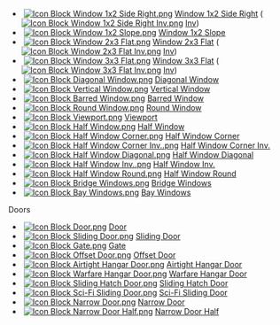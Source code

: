*    [![Icon Block Window 1x2 Side Right.png](https://spaceengineers.wiki.gg/images/thumb/a/aa/Icon_Block_Window_1x2_Side_Right.png/21px-Icon_Block_Window_1x2_Side_Right.png?216fa4)](https://spaceengineers.wiki.gg/wiki/Window_1x2_Side_Right "Window 1x2 Side Right") [Window 1x2 Side Right](https://spaceengineers.wiki.gg/wiki/Window_1x2_Side_Right "Window 1x2 Side Right") ( [![Icon Block Window 1x2 Side Right Inv.png](https://spaceengineers.wiki.gg/images/thumb/2/2d/Icon_Block_Window_1x2_Side_Right_Inv.png/21px-Icon_Block_Window_1x2_Side_Right_Inv.png?80046b)](https://spaceengineers.wiki.gg/wiki/Window_1x2_Side_Right_Inv "Window 1x2 Side Right Inv") [Inv](https://spaceengineers.wiki.gg/wiki/Window_1x2_Side_Right_Inv "Window 1x2 Side Right Inv"))
*    [![Icon Block Window 1x2 Slope.png](https://spaceengineers.wiki.gg/images/thumb/b/b0/Icon_Block_Window_1x2_Slope.png/21px-Icon_Block_Window_1x2_Slope.png?99e32c)](https://spaceengineers.wiki.gg/wiki/Window_1x2_Slope "Window 1x2 Slope") [Window 1x2 Slope](https://spaceengineers.wiki.gg/wiki/Window_1x2_Slope "Window 1x2 Slope")
*    [![Icon Block Window 2x3 Flat.png](https://spaceengineers.wiki.gg/images/thumb/b/bc/Icon_Block_Window_2x3_Flat.png/21px-Icon_Block_Window_2x3_Flat.png?4eede5)](https://spaceengineers.wiki.gg/wiki/Window_2x3_Flat "Window 2x3 Flat") [Window 2x3 Flat](https://spaceengineers.wiki.gg/wiki/Window_2x3_Flat "Window 2x3 Flat") ( [![Icon Block Window 2x3 Flat Inv.png](https://spaceengineers.wiki.gg/images/thumb/d/d1/Icon_Block_Window_2x3_Flat_Inv.png/21px-Icon_Block_Window_2x3_Flat_Inv.png?f8c20a)](https://spaceengineers.wiki.gg/wiki/Window_2x3_Flat_Inv "Window 2x3 Flat Inv") [Inv](https://spaceengineers.wiki.gg/wiki/Window_2x3_Flat_Inv "Window 2x3 Flat Inv"))
*    [![Icon Block Window 3x3 Flat.png](https://spaceengineers.wiki.gg/images/thumb/f/f6/Icon_Block_Window_3x3_Flat.png/21px-Icon_Block_Window_3x3_Flat.png?b1ec8d)](https://spaceengineers.wiki.gg/wiki/Window_3x3_Flat "Window 3x3 Flat") [Window 3x3 Flat](https://spaceengineers.wiki.gg/wiki/Window_3x3_Flat "Window 3x3 Flat") ( [![Icon Block Window 3x3 Flat Inv.png](https://spaceengineers.wiki.gg/images/thumb/c/cf/Icon_Block_Window_3x3_Flat_Inv.png/21px-Icon_Block_Window_3x3_Flat_Inv.png?ae5455)](https://spaceengineers.wiki.gg/wiki/Window_3x3_Flat_Inv "Window 3x3 Flat Inv") [Inv](https://spaceengineers.wiki.gg/wiki/Window_3x3_Flat_Inv "Window 3x3 Flat Inv"))
*    [![Icon Block Diagonal Window.png](https://spaceengineers.wiki.gg/images/thumb/7/7e/Icon_Block_Diagonal_Window.png/21px-Icon_Block_Diagonal_Window.png?628aeb)](https://spaceengineers.wiki.gg/wiki/Diagonal_Window "Diagonal Window") [Diagonal Window](https://spaceengineers.wiki.gg/wiki/Diagonal_Window "Diagonal Window")
*    [![Icon Block Vertical Window.png](https://spaceengineers.wiki.gg/images/thumb/3/30/Icon_Block_Vertical_Window.png/21px-Icon_Block_Vertical_Window.png?2c1689)](https://spaceengineers.wiki.gg/wiki/Vertical_Window "Vertical Window") [Vertical Window](https://spaceengineers.wiki.gg/wiki/Vertical_Window "Vertical Window")
*    [![Icon Block Barred Window.png](https://spaceengineers.wiki.gg/images/thumb/d/dd/Icon_Block_Barred_Window.png/21px-Icon_Block_Barred_Window.png?d95aae)](https://spaceengineers.wiki.gg/wiki/Barred_Window "Barred Window") [Barred Window](https://spaceengineers.wiki.gg/wiki/Barred_Window "Barred Window")
*    [![Icon Block Round Window.png](https://spaceengineers.wiki.gg/images/thumb/3/31/Icon_Block_Round_Window.png/21px-Icon_Block_Round_Window.png?8a853d)](https://spaceengineers.wiki.gg/wiki/Round_Window "Round Window") [Round Window](https://spaceengineers.wiki.gg/wiki/Round_Window "Round Window")
*    [![Icon Block Viewport.png](https://spaceengineers.wiki.gg/images/thumb/5/54/Icon_Block_Viewport.png/21px-Icon_Block_Viewport.png?6cebc7)](https://spaceengineers.wiki.gg/wiki/Viewport "Viewport") [Viewport](https://spaceengineers.wiki.gg/wiki/Viewport "Viewport")
*    [![Icon Block Half Window.png](https://spaceengineers.wiki.gg/images/thumb/0/0d/Icon_Block_Half_Window.png/21px-Icon_Block_Half_Window.png?d9ad0c)](https://spaceengineers.wiki.gg/wiki/Half_Window "Half Window") [Half Window](https://spaceengineers.wiki.gg/wiki/Half_Window "Half Window")
*    [![Icon Block Half Window Corner.png](https://spaceengineers.wiki.gg/images/thumb/d/d9/Icon_Block_Half_Window_Corner.png/21px-Icon_Block_Half_Window_Corner.png?e1bed1)](https://spaceengineers.wiki.gg/wiki/Half_Window_Corner "Half Window Corner") [Half Window Corner](https://spaceengineers.wiki.gg/wiki/Half_Window_Corner "Half Window Corner")
*    [![Icon Block Half Window Corner Inv..png](https://spaceengineers.wiki.gg/images/thumb/a/aa/Icon_Block_Half_Window_Corner_Inv..png/21px-Icon_Block_Half_Window_Corner_Inv..png?4b2a4d)](https://spaceengineers.wiki.gg/wiki/Half_Window_Corner_Inv. "Half Window Corner Inv.") [Half Window Corner Inv.](https://spaceengineers.wiki.gg/wiki/Half_Window_Corner_Inv. "Half Window Corner Inv.")
*    [![Icon Block Half Window Diagonal.png](https://spaceengineers.wiki.gg/images/thumb/0/0d/Icon_Block_Half_Window_Diagonal.png/21px-Icon_Block_Half_Window_Diagonal.png?4a3b79)](https://spaceengineers.wiki.gg/wiki/Half_Window_Diagonal "Half Window Diagonal") [Half Window Diagonal](https://spaceengineers.wiki.gg/wiki/Half_Window_Diagonal "Half Window Diagonal")
*    [![Icon Block Half Window Inv..png](https://spaceengineers.wiki.gg/images/thumb/1/17/Icon_Block_Half_Window_Inv..png/21px-Icon_Block_Half_Window_Inv..png?e19b94)](https://spaceengineers.wiki.gg/wiki/Half_Window_Inv. "Half Window Inv.") [Half Window Inv.](https://spaceengineers.wiki.gg/wiki/Half_Window_Inv. "Half Window Inv.")
*    [![Icon Block Half Window Round.png](https://spaceengineers.wiki.gg/images/thumb/3/30/Icon_Block_Half_Window_Round.png/21px-Icon_Block_Half_Window_Round.png?8e23d9)](https://spaceengineers.wiki.gg/wiki/Half_Window_Round "Half Window Round") [Half Window Round](https://spaceengineers.wiki.gg/wiki/Half_Window_Round "Half Window Round")
*    [![Icon Block Bridge Windows.png](https://spaceengineers.wiki.gg/images/thumb/3/3e/Icon_Block_Bridge_Windows.png/21px-Icon_Block_Bridge_Windows.png?6d8096)](https://spaceengineers.wiki.gg/wiki/Bridge_Windows "Bridge Windows") [Bridge Windows](https://spaceengineers.wiki.gg/wiki/Bridge_Windows "Bridge Windows")
*    [![Icon Block Bay Windows.png](https://spaceengineers.wiki.gg/images/thumb/3/3b/Icon_Block_Bay_Windows.png/21px-Icon_Block_Bay_Windows.png?249f0d)](https://spaceengineers.wiki.gg/wiki/Bay_Windows "Bay Windows") [Bay Windows](https://spaceengineers.wiki.gg/wiki/Bay_Windows "Bay Windows")

Doors

*    [![Icon Block Door.png](https://spaceengineers.wiki.gg/images/thumb/c/c8/Icon_Block_Door.png/21px-Icon_Block_Door.png?322094)](https://spaceengineers.wiki.gg/wiki/Door "Door") [Door](https://spaceengineers.wiki.gg/wiki/Door "Door")
*    [![Icon Block Sliding Door.png](https://spaceengineers.wiki.gg/images/thumb/0/0a/Icon_Block_Sliding_Door.png/21px-Icon_Block_Sliding_Door.png?364c7b)](https://spaceengineers.wiki.gg/wiki/Sliding_Door "Sliding Door") [Sliding Door](https://spaceengineers.wiki.gg/wiki/Sliding_Door "Sliding Door")
*    [![Icon Block Gate.png](https://spaceengineers.wiki.gg/images/thumb/7/77/Icon_Block_Gate.png/21px-Icon_Block_Gate.png?66f564)](https://spaceengineers.wiki.gg/wiki/Gate "Gate") [Gate](https://spaceengineers.wiki.gg/wiki/Gate "Gate")
*    [![Icon Block Offset Door.png](https://spaceengineers.wiki.gg/images/thumb/0/03/Icon_Block_Offset_Door.png/21px-Icon_Block_Offset_Door.png?ec1b8e)](https://spaceengineers.wiki.gg/wiki/Offset_Door "Offset Door") [Offset Door](https://spaceengineers.wiki.gg/wiki/Offset_Door "Offset Door")
*    [![Icon Block Airtight Hangar Door.png](https://spaceengineers.wiki.gg/images/thumb/a/a0/Icon_Block_Airtight_Hangar_Door.png/21px-Icon_Block_Airtight_Hangar_Door.png?f69327)](https://spaceengineers.wiki.gg/wiki/Airtight_Hangar_Door "Airtight Hangar Door") [Airtight Hangar Door](https://spaceengineers.wiki.gg/wiki/Airtight_Hangar_Door "Airtight Hangar Door")
*    [![Icon Block Warfare Hangar Door.png](https://spaceengineers.wiki.gg/images/thumb/7/79/Icon_Block_Warfare_Hangar_Door.png/21px-Icon_Block_Warfare_Hangar_Door.png?d77502)](https://spaceengineers.wiki.gg/wiki/Warfare_Hangar_Door "Warfare Hangar Door") [Warfare Hangar Door](https://spaceengineers.wiki.gg/wiki/Warfare_Hangar_Door "Warfare Hangar Door")
*    [![Icon Block Sliding Hatch Door.png](https://spaceengineers.wiki.gg/images/thumb/2/23/Icon_Block_Sliding_Hatch_Door.png/21px-Icon_Block_Sliding_Hatch_Door.png?d1a5d9)](https://spaceengineers.wiki.gg/wiki/Sliding_Hatch_Door "Sliding Hatch Door") [Sliding Hatch Door](https://spaceengineers.wiki.gg/wiki/Sliding_Hatch_Door "Sliding Hatch Door")
*    [![Icon Block Sci-Fi Sliding Door.png](https://spaceengineers.wiki.gg/images/thumb/a/a9/Icon_Block_Sci-Fi_Sliding_Door.png/21px-Icon_Block_Sci-Fi_Sliding_Door.png?cbe306)](https://spaceengineers.wiki.gg/wiki/Sci-Fi_Sliding_Door "Sci-Fi Sliding Door") [Sci-Fi Sliding Door](https://spaceengineers.wiki.gg/wiki/Sci-Fi_Sliding_Door "Sci-Fi Sliding Door")
*    [![Icon Block Narrow Door.png](https://spaceengineers.wiki.gg/images/thumb/5/57/Icon_Block_Narrow_Door.png/21px-Icon_Block_Narrow_Door.png?e34412)](https://spaceengineers.wiki.gg/wiki/Narrow_Door "Narrow Door") [Narrow Door](https://spaceengineers.wiki.gg/wiki/Narrow_Door "Narrow Door")
*    [![Icon Block Narrow Door Half.png](https://spaceengineers.wiki.gg/images/thumb/e/e0/Icon_Block_Narrow_Door_Half.png/21px-Icon_Block_Narrow_Door_Half.png?653b99)](https://spaceengineers.wiki.gg/wiki/Narrow_Door_Half "Narrow Door Half") [Narrow Door Half](https://spaceengineers.wiki.gg/wiki/Narrow_Door_Half "Narrow Door Half")